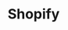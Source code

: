 ---
title: "Shopify"
seoTitle: "Shopify integration"
seoDescription: "Here’s how Shopify works with your applications to streamline your workflow."
summary: "Start selling today with a purpose-built and fast growing e-commerce platform that’s quick to launch and easy to use."
lead: "Stock2Shop can integrate Shopify with many ERP / accounting and logistic applications. Here is how we can help you automate your business."
image: "/images/connector-logos/shopify.png"
imageAlt: shopify logo
type: "channel"
channel: "shopify"
tags: ["channel"]
aliases:
    - /integrations/shopify/
---
